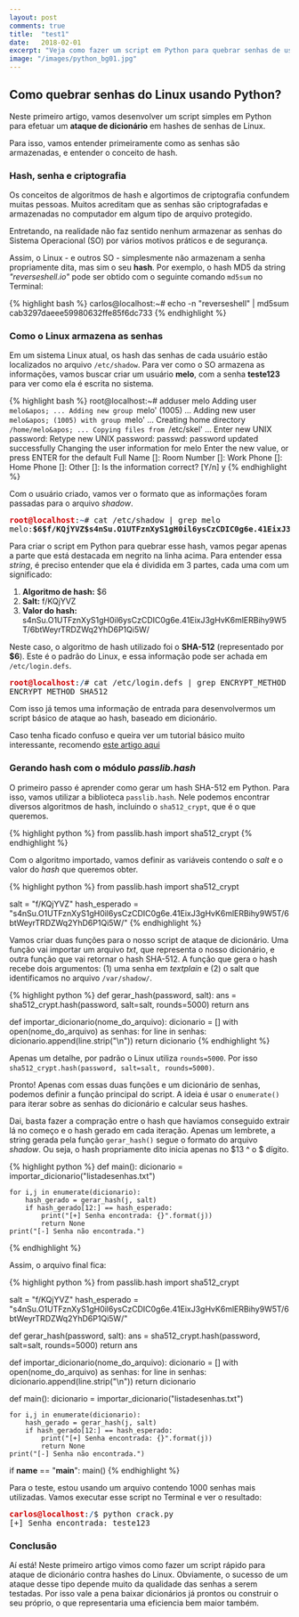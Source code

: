 ```yaml
---
layout: post
comments: true
title:  "test1"
date:   2018-02-01
excerpt: "Veja como fazer um script em Python para quebrar senhas de usuários do Linux"
image: "/images/python_bg01.jpg"
---
```


## Como quebrar senhas do Linux usando Python?

Neste primeiro artigo, vamos desenvolver um script simples em Python para efetuar um **ataque de dicionário** em hashes de senhas de Linux.

Para isso, vamos entender primeiramente como as senhas são armazenadas, e entender o conceito de hash.

### Hash, senha e criptografia

Os conceitos de algoritmos de hash e algortimos de criptografia confundem muitas pessoas. Muitos acreditam que as senhas são criptografadas e armazenadas no computador em algum tipo de arquivo protegido.

Entretando, na realidade não faz sentido nenhum armazenar as senhas do Sistema Operacional (SO) por vários motivos práticos e de segurança.

Assim, o Linux - e outros SO - simplesmente não armazenam a senha propriamente dita, mas sim o seu **hash**. Por exemplo, o hash MD5 da string *"reverseshell.io"* pode ser obtido com o seguinte comando `md5sum` no Terminal:

{% highlight bash %}
carlos@localhost:~# echo -n "reverseshell" | md5sum  
cab3297daeee59980632ffe85f6dc733
{% endhighlight %}

### Como o Linux armazena as senhas

Em um sistema Linux atual, os hash das senhas de cada usuário estão localizados no arquivo `/etc/shadow`. Para ver como o SO armazena as informações, vamos buscar criar um usuário **melo**, com a senha **teste123** para ver como ela é escrita no sistema.

{% highlight bash %}
root@localhost:~# adduser melo
Adding user `melo&apos; ...
Adding new group `melo&apos; (1005) ...
Adding new user `melo&apos; (1005) with group `melo&apos; ...
Creating home directory `/home/melo&apos; ...
Copying files from `/etc/skel&apos; ...
Enter new UNIX password: 
Retype new UNIX password: 
passwd: password updated successfully
Changing the user information for melo
Enter the new value, or press ENTER for the default
    Full Name []: 
    Room Number []: 
    Work Phone []: 
    Home Phone []: 
    Other []: 
Is the information correct? [Y/n] y
{% endhighlight %}

Com o usuário criado, vamos ver o formato que as informações foram passadas para o arquivo *shadow*.
<pre>
<font color="#CC0000"><b>root@localhost</b></font>:<font color="#3465A4"><b>~</b></font># cat /etc/shadow | grep melo
melo:<b>$6$f/KQjYVZ$s4nSu.O1UTFznXyS1gH0il6ysCzCDIC0g6e.41EixJ3gHvK6mlERBihy9W5T/6btWeyrTRDZWq2YhD6P1Qi5W/</b>:17580:0:99999:7:::
</pre>

Para criar o script em Python para quebrar esse hash, vamos pegar apenas a parte que está destacada em negrito na linha acima. Para entender essa *string*, é preciso entender que ela é dividida em 3 partes, cada uma com um significado:

1. **Algoritmo de hash:** $6
2. **Salt:** f/KQjYVZ
3. **Valor do hash:** s4nSu.O1UTFznXyS1gH0il6ysCzCDIC0g6e.41EixJ3gHvK6mlERBihy9W5T/6btWeyrTRDZWq2YhD6P1Qi5W/

Neste caso, o algoritmo de hash utilizado foi o **SHA-512** (representado por **$6**). Este é o padrão do Linux, e essa informação pode ser achada em `/etc/login.defs`.

<pre><font color="#CC0000"><b>root@localhost</b></font>:<font color="#3465A4"><b>/</b></font># cat /etc/login.defs | grep ENCRYPT_METHOD
ENCRYPT_METHOD SHA512
</pre>

Com isso já temos uma informação de entrada para desenvolvermos um script básico de ataque ao hash, baseado em dicionário.

Caso tenha ficado confuso e queira ver um tutorial básico muito interessante, recomendo [este artigo aqui](https://www.vivaolinux.com.br/artigo/Armazenamento-de-senhas-no-Linux?pagina=1)

### Gerando hash com o módulo *passlib.hash*

O primeiro passo é aprender como gerar um hash SHA-512 em Python. Para isso, vamos utilizar a biblioteca `passlib.hash`. Nele podemos encontrar diversos algoritmos de hash, incluindo o `sha512_crypt`, que é o que queremos.

{% highlight python %}
from passlib.hash import sha512_crypt
{% endhighlight %}

Com o algoritmo importado, vamos definir as variáveis contendo o *salt* e o valor do *hash* que queremos obter.

{% highlight python %}
from passlib.hash import sha512_crypt

salt = "f/KQjYVZ"
hash_esperado = "s4nSu.O1UTFznXyS1gH0il6ysCzCDIC0g6e.41EixJ3gHvK6mlERBihy9W5T/6btWeyrTRDZWq2YhD6P1Qi5W/"
{% endhighlight %}

Vamos criar duas funções para o nosso script de ataque de dicionário. Uma função vai importar um arquivo *txt*, que representa o nosso dicionário, e outra função que vai retornar o hash SHA-512. A função que gera o hash recebe dois argumentos: (1) uma senha em *textplain*  e (2) o salt que identificamos no arquivo ```/var/shadow/```.

{% highlight python %}
def gerar_hash(password, salt):
    ans = sha512_crypt.hash(password, salt=salt, rounds=5000)
    return ans

def importar_dicionario(nome_do_arquivo):
    dicionario = []
    with open(nome_do_arquivo) as senhas:
        for line in senhas:
            dicionario.append(line.strip("\n"))
    return dicionario
{% endhighlight %}

Apenas um detalhe, por padrão o Linux utiliza ```rounds=5000```. Por isso ```sha512_crypt.hash(password, salt=salt, rounds=5000)```. 

Pronto! Apenas com essas duas funções e um dicionário de senhas, podemos definir a função principal do script. A ideia é usar o ```enumerate()``` para iterar sobre as senhas do dicionário e calcular seus hashes.

Dai, basta fazer a compração entre o hash que havíamos conseguido extrair lá no começo e o hash gerado em cada iteração. Apenas um lembrete, a string gerada pela função ```gerar_hash()``` segue o formato do arquivo *shadow*. Ou seja, o hash propriamente dito inicia apenas no $13 ^ o $ dígito.   

{% highlight python %}
def main():
    dicionario = importar_dicionario("listadesenhas.txt")
    
    for i,j in enumerate(dicionario):
        hash_gerado = gerar_hash(j, salt)
        if hash_gerado[12:] == hash_esperado:
            print("[+] Senha encontrada: {}".format(j))
            return None
    print("[-] Senha não encontrada.")
{% endhighlight %}

Assim, o arquivo final fica:

{% highlight python %}
from passlib.hash import sha512_crypt

salt = "f/KQjYVZ"
hash_esperado = "s4nSu.O1UTFznXyS1gH0il6ysCzCDIC0g6e.41EixJ3gHvK6mlERBihy9W5T/6btWeyrTRDZWq2YhD6P1Qi5W/"

def gerar_hash(password, salt):
    ans = sha512_crypt.hash(password, salt=salt, rounds=5000)
    return ans

def importar_dicionario(nome_do_arquivo):
    dicionario = []
    with open(nome_do_arquivo) as senhas:
        for line in senhas:
            dicionario.append(line.strip("\n"))
    return dicionario

def main():
    dicionario = importar_dicionario("listadesenhas.txt")
    
    for i,j in enumerate(dicionario):
        hash_gerado = gerar_hash(j, salt)
        if hash_gerado[12:] == hash_esperado:
            print("[+] Senha encontrada: {}".format(j))
            return None
    print("[-] Senha não encontrada.")
        
        
if __name__ == "__main__":
    main()
{% endhighlight %}

Para o teste, estou usando um arquivo contendo 1000 senhas mais utilizadas. Vamos executar esse script no Terminal e ver o resultado:

<pre><font color="#CC0000"><b>carlos@localhost</b></font>:<font color="#3465A4"><b>/</b></font>$ python crack.py
[+] Senha encontrada: teste123
</pre>

### Conclusão

Aí está! Neste primeiro artigo vimos como fazer um script rápido para ataque de dicionário contra hashes do Linux. Obviamente, o sucesso de um ataque desse tipo depende muito da qualidade das senhas a serem testadas. Por isso vale a pena baixar dicionários já prontos ou construir o seu próprio, o que representaria uma eficiencia bem maior também.
